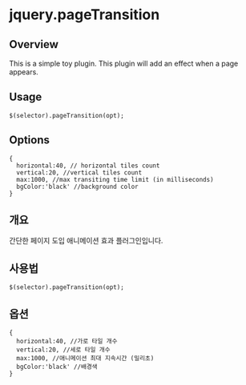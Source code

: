 # jquery.pageTransition

## Overview

This is a simple toy plugin. This plugin will add an effect when a page appears.

## Usage

```
$(selector).pageTransition(opt);
```

## Options

```
{
  horizontal:40, // horizontal tiles count
  vertical:20, //vertical tiles count
  max:1000, //max transiting time limit (in milliseconds)
  bgColor:'black' //background color
}
```

## 개요

간단한 페이지 도입 애니메이션 효과 플러그인입니다.


## 사용법


```
$(selector).pageTransition(opt);
```

## 옵션

```
{
  horizontal:40, //가로 타일 개수
  vertical:20, //세로 타일 개수
  max:1000, //애니메이션 최대 지속시간 (밀리초)
  bgColor:'black' //배경색
}
```

